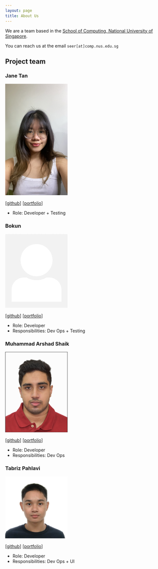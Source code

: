 ```yaml
---
layout: page
title: About Us
---
```


We are a team based in the [School of Computing, National University of Singapore](http://www.comp.nus.edu.sg).

You can reach us at the email `seer[at]comp.nus.edu.sg`

## Project team

### Jane Tan

<img src="images/sembcorpp.png" width="200px">


[[github](https://github.com/sembcorpp)]
[[portfolio](team/sembcorpp.md)]

* Role: Developer + Testing

### Bokun

<img src="images/bokung.png" width="200px">

[[github](http://github.com/bokung)]
[[portfolio](team/bokung.md)]

* Role: Developer
* Responsibilities: Dev Ops + Testing

### Muhammad Arshad Shaik

<img src="images/fireradical22.png" width="200px">

[[github](http://github.com/FireRadical22)] [[portfolio](team/fireradical22.md)]

* Role: Developer
* Responsibilities: Dev Ops

### Tabriz Pahlavi

<img src="images/tabrizplv.png" width="200px">

[[github](http://github.com/TabrizPlv)]
[[portfolio](team/tabrizplv.md)]

* Role: Developer
* Responsibilities: Dev Ops + UI
